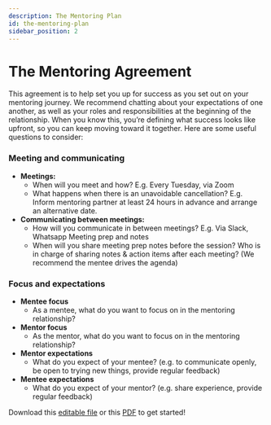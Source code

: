 ```yaml
---
description: The Mentoring Plan
id: the-mentoring-plan
sidebar_position: 2
---
```


# The Mentoring Agreement

This agreement is to help set you up for success as you set out on your mentoring journey. We recommend chatting about your expectations of one another, as well as your roles and responsibilities at the beginning of the relationship. When you know this, you’re defining what success looks like upfront, so you can keep moving toward it together. Here are some useful questions to consider:​

### Meeting and communicating <a href="#meeting-and-communicating" id="meeting-and-communicating"></a>

* **Meetings:**
  * When will you meet and how? E.g. Every Tuesday, via Zoom
  * What happens when there is an unavoidable cancellation? E.g. Inform mentoring partner at least 24 hours in advance and arrange an alternative date.
* **Communicating between meetings:**
  * How will you communicate in between meetings? E.g. Via Slack, Whatsapp Meeting prep and notes
  * When will you share meeting prep notes before the session? Who is in charge of sharing notes & action items after each meeting? (We recommend the mentee drives the agenda)

### Focus and expectations <a href="#undefined" id="undefined"></a>

* **Mentee focus**
  * As a mentee, what do you want to focus on in the mentoring relationship?
* **Mentor focus**
  * As the mentor, what do you want to focus on in the mentoring relationship?
* **Mentor expectations**
  * What do you expect of your mentee? (e.g. to communicate openly, be open to trying new things, provide regular feedback)
* **Mentee expectations**
  * What do you expect of your mentor? (e.g. share experience, provide regular feedback)

Download this [editable file](../../static/docs/Attachment.for.Developer.Mentoring.Guide.docx) or this [PDF](../../static/docs/Attachment.for.Developer.Mentoring.Guide.pdf) to get started!
